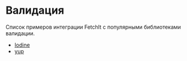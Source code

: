 # Валидация

Список примеров интеграции FetchIt с популярными библиотеками валидации.

- [Iodine](/components/fetchit/examples/validation/iodine)
- [yup](/components/fetchit/examples/validation/yup)
